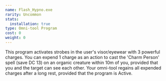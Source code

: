 ```yaml
---
name: Flash_Hypno.exe
rarity: Uncommon
stats:
  installation: true
type: Omni-tool Program
cost: 0
weight: 0
---
```

This program activates strobes in the user's visor/eyewear with 3 powerful charges. You can expend 1 charge as an
action to cast the 'Charm Person' spell (save DC 13) on an organic creature within 10m of you, provided that you and the
target can see each other. Your omni-tool regains all expended charges after a long rest, provided that the program is
Active.
